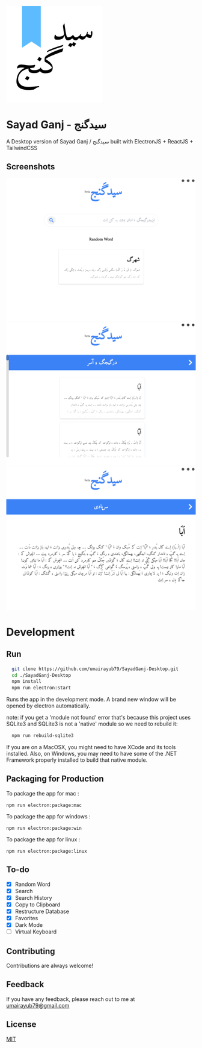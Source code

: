 ![App Icon](./icons/256x256.png)

# Sayad Ganj - سیدگنج
A Desktop version of Sayad Ganj / سیدگنج built with ElectronJS + ReactJS + TailwindCSS
## Screenshots

![App Screenshot](./screenshots/screenshot01.png)
![App Screenshot 2](./screenshots/screenshot02.png)
![App Screenshot 3](./screenshots/screenshot03.png)


# Development
## Run

```bash
  git clone https://github.com/umairayub79/SayadGanj-Desktop.git
  cd ./SayadGanj-Desktop
  npm install
  npm run electron:start
```
Runs the app in the development mode. A brand new window will be opened by electron automatically.

note: if you get a 'module not found' error that's because this project uses SQLite3 and SQLite3 is not a 'native' module so we need to rebuild it:

```bash
  npm run rebuild-sqlite3
```

If you are on a MacOSX, you might need to have XCode and its tools installed. Also, on Windows, you may need to have some of the .NET Framework properly installed to build that native module.

## Packaging for Production
To package the app for mac : 
```
npm run electron:package:mac
```
To package the app for windows : 
```
npm run electron:package:win
```
To package the app for linux : 
```
npm run electron:package:linux
```
## To-do

- [x] Random Word
- [x] Search
- [x] Search History
- [x] Copy to Clipboard
- [x] Restructure Database
- [x] Favorites
- [x] Dark Mode
- [ ] Virtual Keyboard

## Contributing

Contributions are always welcome!


## Feedback

If you have any feedback, please reach out to me at umairayub79@gmail.com


## License

[MIT](https://choosealicense.com/licenses/mit/)
